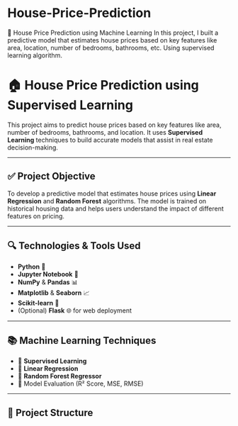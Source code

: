 # House-Price-Prediction
🏡 House Price Prediction using Machine Learning In this project, I built a predictive model that estimates house prices based on key features like area, location, number of bedrooms, bathrooms, etc. Using supervised learning algorithm.
# 🏠 House Price Prediction using Supervised Learning

This project aims to predict house prices based on key features like area, number of bedrooms, bathrooms, and location. It uses **Supervised Learning** techniques to build accurate models that assist in real estate decision-making.

---

## ✅ Project Objective

To develop a predictive model that estimates house prices using **Linear Regression** and **Random Forest** algorithms. The model is trained on historical housing data and helps users understand the impact of different features on pricing.

---

## 🔍 Technologies & Tools Used

- **Python** 🐍  
- **Jupyter Notebook** 📓  
- **NumPy** & **Pandas** 📊  
- **Matplotlib** & **Seaborn** 📈  
- **Scikit-learn** 🤖  
- (Optional) **Flask** 🌐 for web deployment

---

## 📚 Machine Learning Techniques

- 🔹 **Supervised Learning**
- 🔹 **Linear Regression**
- 🔹 **Random Forest Regressor**
- 🔹 Model Evaluation (R² Score, MSE, RMSE)

---

## 📁 Project Structure

